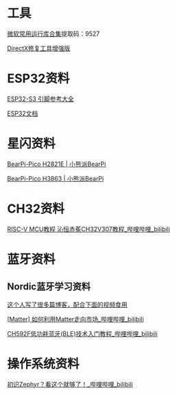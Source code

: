 # 工具

[微软常用运行库合集](https://wwa.lanzout.com/b0b8rs19a)提取码：9527

[DirectX修复工具增强版](https://www.zysoftware.top/post/10.html)









# ESP32资料

[ESP32-S3 引脚参考大全](https://lingshunlab.com/book/esp32/esp32-s3-pin-reference)

[ESP32文档](https://duruofu.github.io/ESP32-Guide/docs/guide/%E7%9B%AE%E5%BD%95.html)






# 星闪资料

[BearPi-Pico H2821E | 小熊派BearPi](https://www.bearpi.cn/core_board/bearpi/pico/h2821E/)

[BearPi-Pico H3863 | 小熊派BearPi](https://www.bearpi.cn/core_board/bearpi/pico/h3863/)



# CH32资料

[RISC-V MCU教程 沁恒赤菟CH32V307教程_哔哩哔哩_bilibili](https://www.bilibili.com/video/BV1JK421b75E)





# 蓝牙资料

## Nordic蓝牙学习资料

[这个人写了很多篇博客，配合下面的视频食用](https://www.cnblogs.com/iini)

[[Matter\] 如何利用Matter走向市场_哔哩哔哩_bilibili](https://www.bilibili.com/video/BV1cW4y1A7FB)

[CH592F低功耗蓝牙(BLE)技术入门教程_哔哩哔哩_bilibili](https://www.bilibili.com/video/BV1Ww41177Ru)



# 操作系统资料

[初识Zephyr？看这个就够了！_哔哩哔哩_bilibili](https://www.bilibili.com/video/BV1Vg4y1p72X5)
